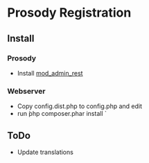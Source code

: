 # Prosody Registration

## Install

### Prosody

* Install [mod_admin_rest](https://github.com/wltsmrz/mod_admin_rest)

### Webserver

* Copy config.dist.php to config.php and edit
* run  ̀php composer.phar install ̀


## ToDo

* Update translations
